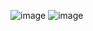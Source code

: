 ![image](https://github.com/Rahul-chaurasiya/Leetcode-Practice-Problem/assets/77222540/8989e24b-917c-4c4c-9852-8df7573bd9eb)
![image](https://github.com/Rahul-chaurasiya/Leetcode-Practice-Problem/assets/77222540/28ac87b2-5f94-492d-96ea-556f4f796669)
